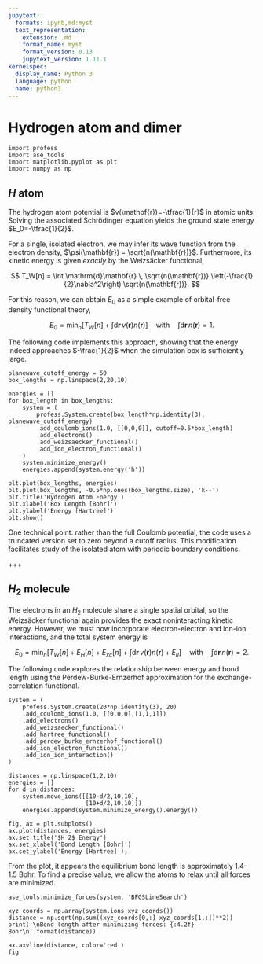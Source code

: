 ```yaml
---
jupytext:
  formats: ipynb,md:myst
  text_representation:
    extension: .md
    format_name: myst
    format_version: 0.13
    jupytext_version: 1.11.1
kernelspec:
  display_name: Python 3
  language: python
  name: python3
---
```


# Hydrogen atom and dimer

```{code-cell} ipython3
import profess
import ase_tools
import matplotlib.pyplot as plt
import numpy as np
```

## $H$ atom

The hydrogen atom potential is $v(\mathbf{r})=-\tfrac{1}{r}$ in atomic units. Solving the associated Schrödinger equation yields the ground state energy $E_0=-\tfrac{1}{2}$.

For a single, isolated electron, we may infer its wave function from the electron density, $\psi(\mathbf{r}) = \sqrt{n(\mathbf{r})}$. Furthermore, its kinetic energy is given *exactly* by the Weizsäcker functional,

$$
T_W[n] = \int \mathrm{d}\mathbf{r} \, \sqrt{n(\mathbf{r})} \left(-\frac{1}{2}\nabla^2\right) \sqrt{n(\mathbf{r})}.
$$

For this reason, we can obtain $E_0$ as a simple example of orbital-free density functional theory,

$$
E_0 = \mathrm{min}_{n} \left[ T_{W}[n] + \int \mathrm{d}\mathbf{r} \, v(\mathbf{r}) n(\mathbf{r}) \right]
\quad\text{with}\quad
\int \mathrm{d}\mathbf{r} \, n(\mathbf{r}) = 1.
$$

The following code implements this approach, showing that the energy indeed approaches $-\frac{1}{2}$ when the simulation box is sufficiently large.

```{code-cell} ipython3
planewave_cutoff_energy = 50
box_lengths = np.linspace(2,20,10)

energies = []
for box_length in box_lengths:
    system = (
        profess.System.create(box_length*np.identity(3), planewave_cutoff_energy)
        .add_coulomb_ions(1.0, [[0,0,0]], cutoff=0.5*box_length)
        .add_electrons()
        .add_weizsaecker_functional()
        .add_ion_electron_functional()
    )
    system.minimize_energy()
    energies.append(system.energy('h'))

plt.plot(box_lengths, energies)
plt.plot(box_lengths, -0.5*np.ones(box_lengths.size), 'k--')
plt.title('Hydrogen Atom Energy')
plt.xlabel('Box Length [Bohr]')
plt.ylabel('Energy [Hartree]')
plt.show()
```

One technical point: rather than the full Coulomb potential, the code uses a truncated version set to zero beyond a cutoff radius. This modification facilitates study of the isolated atom with periodic boundary conditions.

+++

## $H_2$ molecule

The electrons in an $H_2$ molecule share a single spatial orbital, so the Weizsäcker functional again provides the exact noninteracting kinetic energy. However, we must now incorporate electron-electron and ion-ion interactions, and the total system energy is

$$
E_0 = \mathrm{min}_{n} \left[
    T_{W}[n] + E_H[n] + E_{xc}[n]
    + \int \mathrm{d}\mathbf{r} \, v(\mathbf{r}) n(\mathbf{r}) + E_{II} \right]
\quad\text{with}\quad
\int \mathrm{d}\mathbf{r} \, n(\mathbf{r}) = 2.
$$

The following code explores the relationship between energy and bond length using the Perdew-Burke-Ernzerhof approximation for the exchange-correlation functional.

```{code-cell} ipython3
system = (
    profess.System.create(20*np.identity(3), 20)
    .add_coulomb_ions(1.0, [[0,0,0],[1,1,1]])
    .add_electrons()
    .add_weizsaecker_functional()
    .add_hartree_functional()
    .add_perdew_burke_ernzerhof_functional()
    .add_ion_electron_functional()
    .add_ion_ion_interaction()
)
    
distances = np.linspace(1,2,10)
energies = []
for d in distances:
    system.move_ions([[10-d/2,10,10],
                      [10+d/2,10,10]])
    energies.append(system.minimize_energy().energy())

fig, ax = plt.subplots()
ax.plot(distances, energies)
ax.set_title('$H_2$ Energy')
ax.set_xlabel('Bond Length [Bohr]')
ax.set_ylabel('Energy [Hartree]');
```

From the plot, it appears the equilibrium bond length is approximately 1.4-1.5 Bohr. To find a precise value, we allow the atoms to relax until all forces are minimized.

```{code-cell} ipython3
ase_tools.minimize_forces(system, 'BFGSLineSearch')

xyz_coords = np.array(system.ions_xyz_coords())
distance = np.sqrt(np.sum((xyz_coords[0,:]-xyz_coords[1,:])**2))
print('\nBond length after minimizing forces: {:4.2f} Bohr\n'.format(distance))

ax.axvline(distance, color='red')
fig
```

```{code-cell} ipython3

```
